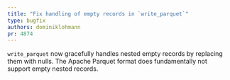 ```yaml
---
title: "Fix handling of empty records in `write_parquet`"
type: bugfix
authors: dominiklohmann
pr: 4874
---
```


`write_parquet` now gracefully handles nested empty records by replacing them
with nulls. The Apache Parquet format does fundamentally not support empty
nested records.
